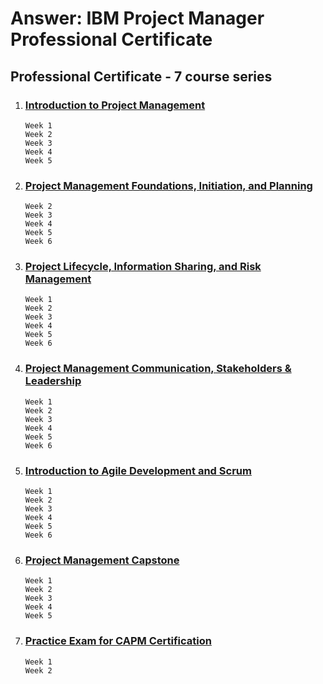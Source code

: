 # Answer: IBM Project Manager Professional Certificate

## Professional Certificate - 7 course series

 1. ### [Introduction to Project Management](https://www.coursera.org/learn/introduction-to-project-management?specialization=ibm-project-manager)
		Week 1
		Week 2
		Week 3
		Week 4
		Week 5

 2. ### [Project Management Foundations, Initiation, and Planning](https://www.coursera.org/learn/project-management-foundations-initiation-and-planning?specialization=ibm-project-manager)
		Week 2
		Week 3
		Week 4
		Week 5
		Week 6
		
 3. ### [Project Lifecycle, Information Sharing, and Risk Management](https://www.coursera.org/learn/project-lifecycle-information-sharing-risk-management?specialization=ibm-project-manager)
		Week 1
		Week 2
		Week 3
		Week 4
		Week 5
		Week 6
		
 4. ### [Project Management Communication, Stakeholders & Leadership](https://www.coursera.org/learn/project-management-communication-stakeholders-and-leadership?specialization=ibm-project-manager)
		Week 1
		Week 2
		Week 3
		Week 4
		Week 5
		Week 6
		
 5. ### [Introduction to Agile Development and Scrum](https://www.coursera.org/learn/agile-development-and-scrum?specialization=ibm-project-manager)
		Week 1
		Week 2
		Week 3
		Week 4
		Week 5
		Week 6
		
 6. ### [Project Management Capstone](https://www.coursera.org/learn/ibm-project-management-capstone?specialization=ibm-project-manager)
		Week 1
		Week 2
		Week 3
		Week 4
		Week 5
		
 7. ### [Practice Exam for CAPM Certification](https://www.coursera.org/learn/practice-exam-for-pmi-capm-certification?specialization=ibm-project-manager)
		Week 1
		Week 2
